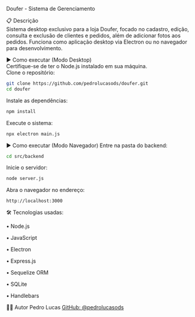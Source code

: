 
Doufer - Sistema de Gerenciamento

📋 Descrição  
Sistema desktop exclusivo para a loja Doufer, focado no cadastro, edição, consulta e exclusão de clientes e pedidos, além de adicionar fotos aos pedidos. Funciona como aplicação desktop via Electron ou no navegador para desenvolvimento.

▶️ Como executar (Modo Desktop)  
Certifique-se de ter o Node.js instalado em sua máquina.  
Clone o repositório:  
```bash
git clone https://github.com/pedrolucasods/doufer.git
cd doufer
````

Instale as dependências:

```bash
npm install
```

Execute o sistema:

```bash
npx electron main.js
```

▶️ Como executar (Modo Navegador)
Entre na pasta do backend:

```bash
cd src/backend
```

Inicie o servidor:

```bash
node server.js
```

Abra o navegador no endereço:

```
http://localhost:3000
```

🛠️ Tecnologias usadas:

• Node.js

• JavaScript

• Electron

• Express.js

• Sequelize ORM

• SQLite

• Handlebars


👨‍💻 Autor
Pedro Lucas
[GitHub: @pedrolucasods](https://github.com/pedrolucasods)



